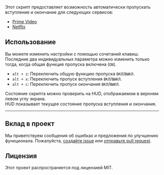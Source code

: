 Этот скрипт предоставляет возможность автоматически пропускать вступление и окончание для следующих сервисов:

- [Prime Video](https://amazon.co.jp/gp/video/storefront)
- [Netflix](https://netflix.com)

## Использование

Вы можете изменить настройки с помощью сочетаний клавиш.  
Последние два индивидуальных параметра можно изменить только тогда, когда общая функция пропуска включена (`ON`).

- `alt + z`: Переключить общую функцию пропуска `ВКЛ`/`ВЫКЛ`.
- `alt + x`: Переключить пропуск вступления `ВКЛ`/`ВЫКЛ`.
- `alt + c`: Переключить пропуск окончания `ВКЛ`/`ВЫКЛ`.

Состояние скрипта можно проверить на HUD, отображаемом в верхнем левом углу экрана.  
HUD показывает текущее состояние пропуска вступления и окончания.

---

## Вклад в проект

Мы приветствуем сообщения об ошибках и предложения по улучшению функционала. Пожалуйста, [создайте issue](https://github.com/yossy17/stream-skipper/issues) или [отправьте pull request](https://github.com/yossy17/stream-skipper/pulls).

## Лицензия

Этот проект распространяется под лицензией MIT.
